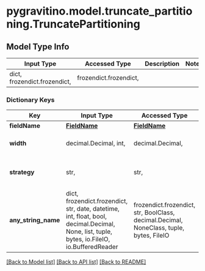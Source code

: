 # pygravitino.model.truncate_partitioning.TruncatePartitioning

## Model Type Info
Input Type | Accessed Type | Description | Notes
------------ | ------------- | ------------- | -------------
dict, frozendict.frozendict,  | frozendict.frozendict,  |  | 

### Dictionary Keys
Key | Input Type | Accessed Type | Description | Notes
------------ | ------------- | ------------- | ------------- | -------------
**fieldName** | [**FieldName**](FieldName.md) | [**FieldName**](FieldName.md) |  | 
**width** | decimal.Decimal, int,  | decimal.Decimal,  | The width of the truncate | 
**strategy** | str,  | str,  |  | must be one of ["truncate", ] 
**any_string_name** | dict, frozendict.frozendict, str, date, datetime, int, float, bool, decimal.Decimal, None, list, tuple, bytes, io.FileIO, io.BufferedReader | frozendict.frozendict, str, BoolClass, decimal.Decimal, NoneClass, tuple, bytes, FileIO | any string name can be used but the value must be the correct type | [optional]

[[Back to Model list]](../../README.md#documentation-for-models) [[Back to API list]](../../README.md#documentation-for-api-endpoints) [[Back to README]](../../README.md)

